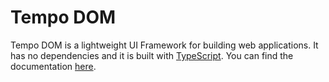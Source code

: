 # Tempo DOM

Tempo DOM is a lightweight UI Framework for building web applications. It has no dependencies and it is built with [TypeScript](https://www.typescriptlang.org/). You can find the documentation [here](https://tempots.com/).
